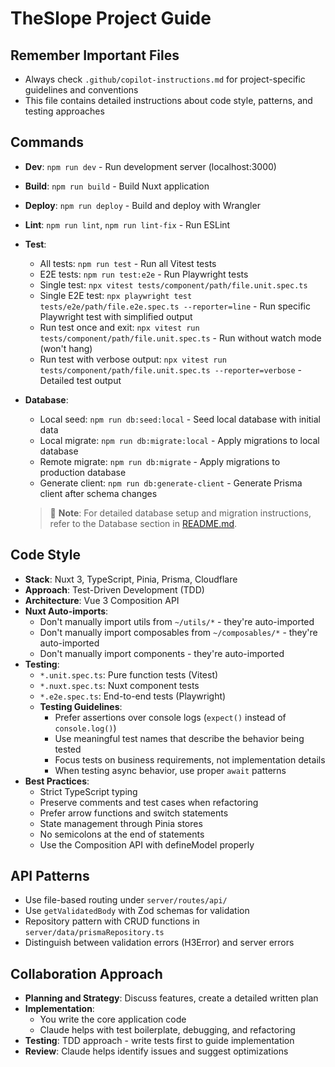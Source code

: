 # TheSlope Project Guide

## Remember Important Files
- Always check `.github/copilot-instructions.md` for project-specific guidelines and conventions
- This file contains detailed instructions about code style, patterns, and testing approaches

## Commands
- **Dev**: `npm run dev` - Run development server (localhost:3000)
- **Build**: `npm run build` - Build Nuxt application
- **Deploy**: `npm run deploy` - Build and deploy with Wrangler
- **Lint**: `npm run lint`, `npm run lint-fix` - Run ESLint
- **Test**: 
  - All tests: `npm run test` - Run all Vitest tests
  - E2E tests: `npm run test:e2e` - Run Playwright tests
  - Single test: `npx vitest tests/component/path/file.unit.spec.ts`
  - Single E2E test: `npx playwright test tests/e2e/path/file.e2e.spec.ts --reporter=line` - Run specific Playwright test with simplified output
  - Run test once and exit: `npx vitest run tests/component/path/file.unit.spec.ts` - Run without watch mode (won't hang)
  - Run test with verbose output: `npx vitest run tests/component/path/file.unit.spec.ts --reporter=verbose` - Detailed test output
- **Database**:
  - Local seed: `npm run db:seed:local` - Seed local database with initial data
  - Local migrate: `npm run db:migrate:local` - Apply migrations to local database
  - Remote migrate: `npm run db:migrate` - Apply migrations to production database
  - Generate client: `npm run db:generate-client` - Generate Prisma client after schema changes
  
  > 📝 **Note**: For detailed database setup and migration instructions, refer to the Database section in [README.md](./README.md).

## Code Style
- **Stack**: Nuxt 3, TypeScript, Pinia, Prisma, Cloudflare
- **Approach**: Test-Driven Development (TDD)
- **Architecture**: Vue 3 Composition API
- **Nuxt Auto-imports**: 
  - Don't manually import utils from `~/utils/*` - they're auto-imported
  - Don't manually import composables from `~/composables/*` - they're auto-imported
  - Don't manually import components - they're auto-imported
- **Testing**:
  - `*.unit.spec.ts`: Pure function tests (Vitest)
  - `*.nuxt.spec.ts`: Nuxt component tests
  - `*.e2e.spec.ts`: End-to-end tests (Playwright)
  - **Testing Guidelines**:
    - Prefer assertions over console logs (`expect()` instead of `console.log()`)
    - Use meaningful test names that describe the behavior being tested
    - Focus tests on business requirements, not implementation details
    - When testing async behavior, use proper `await` patterns
- **Best Practices**:
  - Strict TypeScript typing
  - Preserve comments and test cases when refactoring
  - Prefer arrow functions and switch statements
  - State management through Pinia stores
  - No semicolons at the end of statements
  - Use the Composition API with defineModel properly

## API Patterns
- Use file-based routing under `server/routes/api/`
- Use `getValidatedBody` with Zod schemas for validation
- Repository pattern with CRUD functions in `server/data/prismaRepository.ts`
- Distinguish between validation errors (H3Error) and server errors

## Collaboration Approach
- **Planning and Strategy**: Discuss features, create a detailed written plan
- **Implementation**: 
  - You write the core application code
  - Claude helps with test boilerplate, debugging, and refactoring
- **Testing**: TDD approach - write tests first to guide implementation
- **Review**: Claude helps identify issues and suggest optimizations